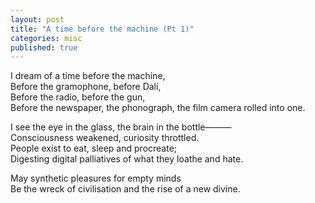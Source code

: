```yaml
---
layout: post
title: "A time before the machine (Pt 1)"
categories: misc
published: true
---
```


<p>
I dream of a time before the machine,<br>
Before the gramophone, before Dalí,<br>
Before the radio, before the gun,<br>
Before the newspaper, the phonograph, the film camera rolled into one.<br>
</p><p>
I see the eye in the glass, the brain in the bottle———<br>
Consciousness weakened, curiosity throttled.<br>
People exist to eat, sleep and procreate;<br>
Digesting digital palliatives of what they loathe and hate.<br>
</p><p>
May synthetic pleasures for empty minds<br>
Be the wreck of civilisation and the rise of a new divine.<br>
</p>